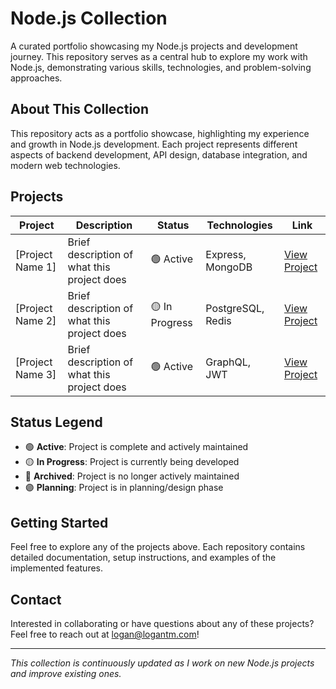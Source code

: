 # Node.js Collection

A curated portfolio showcasing my Node.js projects and development journey. This repository serves as a central hub to explore my work with Node.js, demonstrating various skills, technologies, and problem-solving approaches.

## About This Collection

This repository acts as a portfolio showcase, highlighting my experience and growth in Node.js development. Each project represents different aspects of backend development, API design, database integration, and modern web technologies.

## Projects

| Project          | Description                                 | Status         | Technologies      | Link                         |
| ---------------- | ------------------------------------------- | -------------- | ----------------- | ---------------------------- |
| [Project Name 1] | Brief description of what this project does | 🟢 Active      | Express, MongoDB  | [View Project](link-to-repo) |
| [Project Name 2] | Brief description of what this project does | 🟡 In Progress | PostgreSQL, Redis | [View Project](link-to-repo) |
| [Project Name 3] | Brief description of what this project does | 🟢 Active      | GraphQL, JWT      | [View Project](link-to-repo) |

## Status Legend

- 🟢 **Active**: Project is complete and actively maintained
- 🟡 **In Progress**: Project is currently being developed
- 🔴 **Archived**: Project is no longer actively maintained
- 🟣 **Planning**: Project is in planning/design phase

## Getting Started

Feel free to explore any of the projects above. Each repository contains detailed documentation, setup instructions, and examples of the implemented features.

## Contact

Interested in collaborating or have questions about any of these projects? Feel free to reach out at logan@logantm.com!

---

_This collection is continuously updated as I work on new Node.js projects and improve existing ones._
